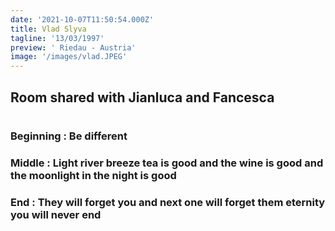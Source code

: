 ```yaml
---
date: '2021-10-07T11:50:54.000Z'
title: Vlad Slyva
tagline: '13/03/1997'
preview: ' Riedau - Austria'
image: '/images/vlad.JPEG'
---
```


## Room shared with Jianluca and Fancesca

#

### Beginning : Be different

### Middle : Light river breeze tea is good and the wine is good and the moonlight in the night is good

### End : They will forget you and next one will forget them eternity you will never end
